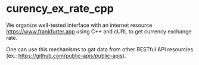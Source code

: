 # curency_ex_rate_cpp
We organize well-tested interface with an internet resource https://www.frankfurter.app using C++ and cURL to get currency exchange rate.

One can use this mechanisms to gat data from other RESTful API resourcies (ex.: https://github.com/public-apis/public-apis).
